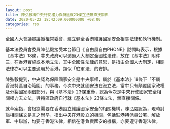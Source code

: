 ```yaml
---
layout: post
title: 陳弘毅稱中央行使權力與特區就23條立法無直接關係
date: 2020-05-22 18:42:09.000000000 +08:00
categories: rss
---
```


全國人大會議審議授權常委會，建立健全香港維護國家安全相關法律和執行機制。

基本法委員會委員陳弘毅接受本台節目《自由風自由PHONE》訪問時表示，根據《基本法》18條，中央政府可以透過人大制定全國性法律，放在《基本法》附件三，在香港實施或本地立法，其中全國性法律的意思，是指由全國人大制定，相關法律亦可以主要適用於香港，類似「駐軍法」的安排。

陳弘毅提到，中央認為保障國家安全是中央事權，屬於《基本法》18條下「不屬香港特區自治範圍」的事務。今次中央就國安法在港立法，當中只有顛覆國家政權及分裂國家兩個部分，與《基本法》23條重疊，認為今次是中央行使國家安全相關權力去立法，與特區政府自行就《基本法》23條立法，無直接關係。

就草案指，會根據需要在香港設立維護國家安全的相關機構，陳弘毅認為，現時討論相關條文是言之尚早，指出中央在港設立的機關，包括駐港特派員公署、解放軍、中聯辦，均要守香港法律，相信在港負責國安的機構，亦要遵守香港法律。
